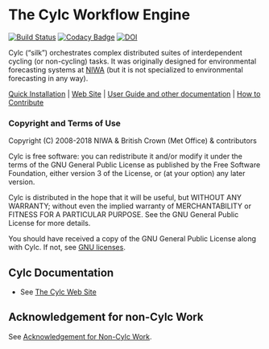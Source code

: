 # The Cylc Workflow Engine

[![Build Status](https://travis-ci.org/cylc/cylc.svg?branch=master)](https://travis-ci.org/cylc/cylc)
[![Codacy Badge](https://api.codacy.com/project/badge/Grade/1d6a97bf05114066ae30b63dcb0cdcf9)](https://www.codacy.com/app/Cylc/cylc?utm_source=github.com&amp;utm_medium=referral&amp;utm_content=cylc/cylc&amp;utm_campaign=Badge_Grade)
[![DOI](https://zenodo.org/badge/1836229.svg)](https://zenodo.org/badge/latestdoi/1836229)

Cylc (“silk”) orchestrates complex distributed suites of interdependent cycling
(or non-cycling) tasks. It was originally designed for environmental
forecasting systems at [NIWA](https://www.niwa.co.nz) (but it is not
specialized to environmental forecasting in any way).

[Quick Installation](INSTALL.md) |
[Web Site](https://cylc.github.io/cylc) |
[User Guide and other documentation](https://cylc.github.io/cylc/documentation) |
[How to Contribute](CONTRIBUTING.md)

### Copyright and Terms of Use

Copyright (C) 2008-2018 NIWA & British Crown (Met Office) & contributors
 
Cylc is free software: you can redistribute it and/or modify it under the terms
of the GNU General Public License as published by the Free Software Foundation,
either version 3 of the License, or (at your option) any later version.
 
Cylc is distributed in the hope that it will be useful, but WITHOUT ANY
WARRANTY; without even the implied warranty of MERCHANTABILITY or FITNESS FOR A
PARTICULAR PURPOSE.  See the GNU General Public License for more details.
 
You should have received a copy of the GNU General Public License along with
Cylc.  If not, see [GNU licenses](http://www.gnu.org/licenses/).

## Cylc Documentation
 * See [The Cylc Web Site](https://cylc.github.io/cylc)

## Acknowledgement for non-Cylc Work

See [Acknowledgement for Non-Cylc Work](ACKNOWLEDGEMENT.md).
